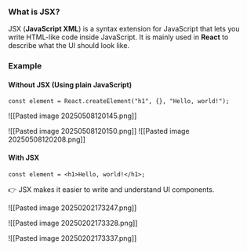 ### **What is JSX?**

JSX (**JavaScript XML**) is a syntax extension for JavaScript that lets you write HTML-like code inside JavaScript. It is mainly used in **React** to describe what the UI should look like.

### **Example**

#### **Without JSX (Using plain JavaScript)**

`const element = React.createElement("h1", {}, "Hello, world!");`

![[Pasted image 20250508120145.png]]

![[Pasted image 20250508120150.png]]
![[Pasted image 20250508120208.png]]
#### **With JSX**


`const element = <h1>Hello, world!</h1>;`

👉 JSX makes it easier to write and understand UI components.


![[Pasted image 20250202173247.png]]


![[Pasted image 20250202173328.png]]


![[Pasted image 20250202173337.png]]

